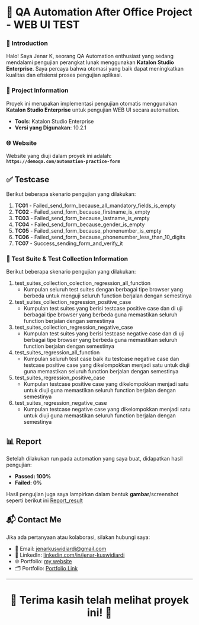 # 📘 QA Automation After Office Project - WEB UI TEST

### 👤 Introduction
Halo! Saya Jenar K, seorang QA Automation enthusiast yang sedang mendalami pengujian perangkat lunak menggunakan **Katalon Studio Enterprise**. Saya percaya bahwa otomasi yang baik dapat meningkatkan kualitas dan efisiensi proses pengujian aplikasi.

### 🚀 Project Information
Proyek ini merupakan implementasi pengujian otomatis menggunakan **Katalon Studio Enterprise** untuk pengujian WEB UI secara automation.

- **Tools**: Katalon Studio Enterprise
- **Versi yang Digunakan**: 10.2.1

### 🌐 Website
Website yang diuji dalam proyek ini adalah:  
**`https://demoqa.com/automation-practice-form`**

## ✅ Testcase
Berikut beberapa skenario pengujian yang dilakukan:

1. **TC01** - Failed_send_form_because_all_mandatory_fields_is_empty
2. **TC02** - Failed_send_form_because_firstname_is_empty
3. **TC03** - Failed_send_form_because_lastname_is_empty
4. **TC04** - Failed_send_form_because_gender_is_empty
5. **TC05** - Failed_send_form_because_phonenumber_is_empty
6. **TC06** - Failed_send_form_because_phonenumber_less_than_10_digits
7. **TC07** - Success_sending_form_and_verify_it

### 🔬 Test Suite & Test Collection Information
Berikut beberapa skenario pengujian yang dilakukan:

1. test_suites_collection_colection_regression_all_function
   - Kumpulan seluruh test suites dengan berbagai tipe browser yang berbeda untuk menguji seluruh function berjalan dengan semestinya
2. test_suites_collection_regression_positive_case
   - Kumpulan test suites yang berisi testcase positive case dan di uji berbagai tipe browser yang berbeda guna memastikan seluruh function berjalan dengan semestinya
3. test_suites_collection_regression_negative_case
   - Kumpulan test suites yang berisi testcase negative case dan di uji berbagai tipe browser yang berbeda guna memastikan seluruh function berjalan dengan semestinya
4. test_suites_regression_all_function
   - Kumpulan seluruh test case baik itu testcase negative case dan testcase positive case yang dikelompokkan menjadi satu untuk diuji guna memastikan seluruh function berjalan dengan semestinya
5. test_suites_regression_positive_case
   - Kumpulan testcase positive case yang dikelompokkan menjadi satu untuk diuji guna memastikan seluruh function berjalan dengan semestinya
6. test_suites_regression_negative_case
   - Kumpulan testcase negative case yang dikelompokkan menjadi satu untuk diuji guna memastikan seluruh function berjalan dengan semestinya

## 📊 Report
Setelah dilakukan run pada automation yang saya buat, didapatkan hasil pengujian:

- **Passed: 100%**
- **Failed: 0%**

Hasil pengujian juga saya lampirkan dalam bentuk **gambar**/screenshot seperti berikut ini [Report_result](https://prnt.sc/WhMR-ZgMJFOa) 

## 📬 Contact Me
Jika ada pertanyaan atau kolaborasi, silakan hubungi saya:

- 📧 Email: [jenarkuswidiardi@gmail.com](mailto:jenarkuswidiardi@gmail.com)
- 💼 LinkedIn: [linkedin.com/in/jenar-kuswidiardi](https://www.linkedin.com/in/jenar-kuswidiardi/)
- 🌐 Portfolio: [my website](https://jenark.wixsite.com/jenar)
- 🗂️ Portfolio: [Portfolio Link](https://linktr.ee/jenar_k)

---

<h1> <p align="center"> 🙌 Terima kasih telah melihat proyek ini! 🙌 </p></h1> 
